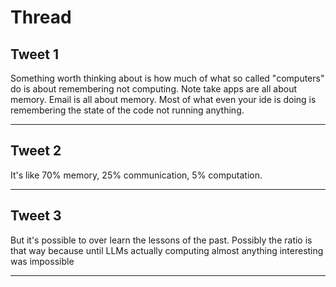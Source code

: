 # Thread

## Tweet 1

Something worth thinking about is how much of what so called "computers" do is about remembering not computing. Note take apps are all about memory. Email is all about memory. Most of what even your ide is doing is remembering the state of the code not running anything.

---

## Tweet 2

It's like 70% memory, 25% communication, 5% computation.

---

## Tweet 3

But it's possible to over learn the lessons of the past. Possibly the ratio is that way because until LLMs actually computing almost anything interesting was impossible

---

